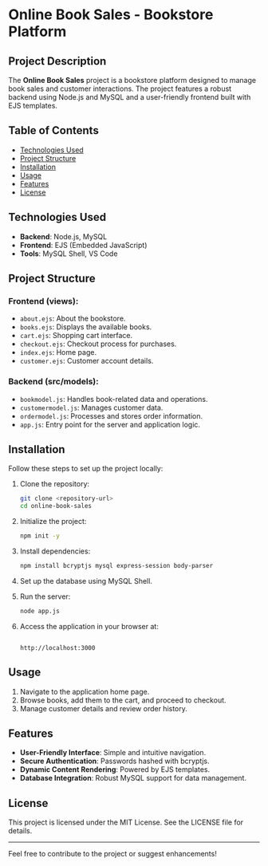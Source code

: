  # Online Book Sales - Bookstore Platform

## Project Description
The **Online Book Sales** project is a bookstore platform designed to manage book sales and customer interactions. The project features a robust backend using Node.js and MySQL and a user-friendly frontend built with EJS templates.

## Table of Contents
- [Technologies Used](#technologies-used)
- [Project Structure](#project-structure)
- [Installation](#installation)
- [Usage](#usage)
- [Features](#features)
- [License](#license)

## Technologies Used
- **Backend**: Node.js, MySQL
- **Frontend**: EJS (Embedded JavaScript)
- **Tools**: MySQL Shell, VS Code

## Project Structure

### Frontend (views):
- `about.ejs`: About the bookstore.
- `books.ejs`: Displays the available books.
- `cart.ejs`: Shopping cart interface.
- `checkout.ejs`: Checkout process for purchases.
- `index.ejs`: Home page.
- `customer.ejs`: Customer account details.

### Backend (src/models):
- `bookmodel.js`: Handles book-related data and operations.
- `customermodel.js`: Manages customer data.
- `ordermodel.js`: Processes and stores order information.
- `app.js`: Entry point for the server and application logic.

## Installation
Follow these steps to set up the project locally:

1. Clone the repository:
   ```bash
   git clone <repository-url>
   cd online-book-sales
   ```

2. Initialize the project:
   ```bash
   npm init -y
   ```

3. Install dependencies:
   ```bash
   npm install bcryptjs mysql express-session body-parser
   ```

4. Set up the database using MySQL Shell.

5. Run the server:
   ```bash
   node app.js
   ```

6. Access the application in your browser at:
   ```

   http://localhost:3000
   ```

## Usage
1. Navigate to the application home page.
2. Browse books, add them to the cart, and proceed to checkout.
3. Manage customer details and review order history.

## Features
- **User-Friendly Interface**: Simple and intuitive navigation.
- **Secure Authentication**: Passwords hashed with bcryptjs.
- **Dynamic Content Rendering**: Powered by EJS templates.
- **Database Integration**: Robust MySQL support for data management.

## License
This project is licensed under the MIT License. See the LICENSE file for details.

---
Feel free to contribute to the project or suggest enhancements!































